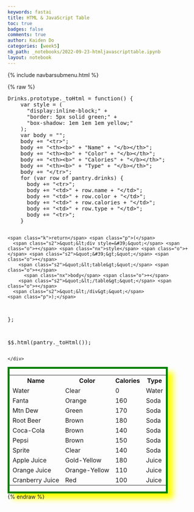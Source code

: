 ```yaml
---
keywords: fastai
title: HTML & JavaScript Table
toc: true
badges: false
comments: true
author: Kaiden Do
categories: [week5]
nb_path: _notebooks/2022-09-23-htmljavascripttable.ipynb
layout: notebook
---
```


<!--
#################################################
### THIS FILE WAS AUTOGENERATED! DO NOT EDIT! ###
#################################################
# file to edit: _notebooks/2022-09-23-htmljavascripttable.ipynb
-->

<div class="container" id="notebook-container">
        
<div class="cell border-box-sizing text_cell rendered"><div class="inner_cell">
<div class="text_cell_render border-box-sizing rendered_html">
<p>{% include navbarsubmenu.html %}</p>

</div>
</div>
</div>
    {% raw %}
    
<div class="cell border-box-sizing code_cell rendered">
<div class="input">

<div class="inner_cell">
    <div class="input_area">
<div class=" highlight hl-javascript"><pre><span></span><span class="nx">Drinks</span><span class="p">.</span><span class="nx">prototype</span><span class="p">.</span><span class="nx">_toHtml</span> <span class="o">=</span> <span class="kd">function</span><span class="p">()</span> <span class="p">{</span>
    <span class="kd">var</span> <span class="nx">style</span> <span class="o">=</span> <span class="p">(</span>
      <span class="s2">&quot;display:inline-block;&quot;</span> <span class="o">+</span>
      <span class="s2">&quot;border: 5px solid green;&quot;</span> <span class="o">+</span>
      <span class="s2">&quot;box-shadow: 1em 1em 1em yellow;&quot;</span>
    <span class="p">);</span>
    <span class="kd">var</span> <span class="nx">body</span> <span class="o">=</span> <span class="s2">&quot;&quot;</span><span class="p">;</span>
    <span class="nx">body</span> <span class="o">+=</span> <span class="s2">&quot;&lt;tr&gt;&quot;</span><span class="p">;</span>
    <span class="nx">body</span> <span class="o">+=</span> <span class="s2">&quot;&lt;th&gt;&lt;b&gt;&quot;</span> <span class="o">+</span> <span class="s2">&quot;Name&quot;</span> <span class="o">+</span> <span class="s2">&quot;&lt;/b&gt;&lt;/th&gt;&quot;</span><span class="p">;</span>
    <span class="nx">body</span> <span class="o">+=</span> <span class="s2">&quot;&lt;th&gt;&lt;b&gt;&quot;</span> <span class="o">+</span> <span class="s2">&quot;Color&quot;</span> <span class="o">+</span> <span class="s2">&quot;&lt;/b&gt;&lt;/th&gt;&quot;</span><span class="p">;</span>
    <span class="nx">body</span> <span class="o">+=</span> <span class="s2">&quot;&lt;th&gt;&lt;b&gt;&quot;</span> <span class="o">+</span> <span class="s2">&quot;Calories&quot;</span> <span class="o">+</span> <span class="s2">&quot;&lt;/b&gt;&lt;/th&gt;&quot;</span><span class="p">;</span>
    <span class="nx">body</span> <span class="o">+=</span> <span class="s2">&quot;&lt;th&gt;&lt;b&gt;&quot;</span> <span class="o">+</span> <span class="s2">&quot;Type&quot;</span> <span class="o">+</span> <span class="s2">&quot;&lt;/b&gt;&lt;/th&gt;&quot;</span><span class="p">;</span>
    <span class="nx">body</span> <span class="o">+=</span> <span class="s2">&quot;&lt;/tr&gt;&quot;</span><span class="p">;</span>
    <span class="k">for</span> <span class="p">(</span><span class="kd">var</span> <span class="nx">row</span> <span class="k">of</span> <span class="nx">pantry</span><span class="p">.</span><span class="nx">drinks</span><span class="p">)</span> <span class="p">{</span>
      <span class="nx">body</span> <span class="o">+=</span> <span class="s2">&quot;&lt;tr&gt;&quot;</span><span class="p">;</span>
      <span class="nx">body</span> <span class="o">+=</span> <span class="s2">&quot;&lt;td&gt;&quot;</span> <span class="o">+</span> <span class="nx">row</span><span class="p">.</span><span class="nx">name</span> <span class="o">+</span> <span class="s2">&quot;&lt;/td&gt;&quot;</span><span class="p">;</span>
      <span class="nx">body</span> <span class="o">+=</span> <span class="s2">&quot;&lt;td&gt;&quot;</span> <span class="o">+</span> <span class="nx">row</span><span class="p">.</span><span class="nx">color</span> <span class="o">+</span> <span class="s2">&quot;&lt;/td&gt;&quot;</span><span class="p">;</span>
      <span class="nx">body</span> <span class="o">+=</span> <span class="s2">&quot;&lt;td&gt;&quot;</span> <span class="o">+</span> <span class="nx">row</span><span class="p">.</span><span class="nx">calories</span> <span class="o">+</span> <span class="s2">&quot;&lt;/td&gt;&quot;</span><span class="p">;</span>
      <span class="nx">body</span> <span class="o">+=</span> <span class="s2">&quot;&lt;td&gt;&quot;</span> <span class="o">+</span> <span class="nx">row</span><span class="p">.</span><span class="nx">type</span> <span class="o">+</span> <span class="s2">&quot;&lt;/td&gt;&quot;</span><span class="p">;</span>
      <span class="nx">body</span> <span class="o">+=</span> <span class="s2">&quot;&lt;tr&gt;&quot;</span><span class="p">;</span>
    <span class="p">}</span>
  
    <span class="k">return</span> <span class="p">(</span>
      <span class="s2">&quot;&lt;div style=&#39;&quot;</span> <span class="o">+</span> <span class="nx">style</span> <span class="o">+</span> <span class="s2">&quot;&#39;&gt;&quot;</span> <span class="o">+</span>
        <span class="s2">&quot;&lt;table&gt;&quot;</span> <span class="o">+</span>
          <span class="nx">body</span> <span class="o">+</span>
        <span class="s2">&quot;&lt;/table&gt;&quot;</span> <span class="o">+</span>
      <span class="s2">&quot;&lt;/div&gt;&quot;</span>
    <span class="p">);</span>
  
  <span class="p">};</span>
  
  <span class="nx">$$</span><span class="p">.</span><span class="nx">html</span><span class="p">(</span><span class="nx">pantry</span><span class="p">.</span><span class="nx">_toHtml</span><span class="p">());</span>
</pre></div>

    </div>
</div>
</div>

<div class="output_wrapper">
<div class="output">

<div class="output_area">


<div class="output_html rendered_html output_subarea output_execute_result">
<div style='display:inline-block;border: 5px solid green;box-shadow: 1em 1em 1em yellow;'><table><tr><th><b>Name</b></th><th><b>Color</b></th><th><b>Calories</b></th><th><b>Type</b></th></tr><tr><td>Water</td><td>Clear</td><td>0</td><td>Water</td><tr><tr><td>Fanta</td><td>Orange</td><td>160</td><td>Soda</td><tr><tr><td>Mtn Dew</td><td>Green</td><td>170</td><td>Soda</td><tr><tr><td>Root Beer</td><td>Brown</td><td>180</td><td>Soda</td><tr><tr><td>Coca-Cola</td><td>Brown</td><td>140</td><td>Soda</td><tr><tr><td>Pepsi</td><td>Brown</td><td>150</td><td>Soda</td><tr><tr><td>Sprite</td><td>Clear</td><td>140</td><td>Soda</td><tr><tr><td>Apple Juice</td><td>Gold-Yellow</td><td>180</td><td>Juice</td><tr><tr><td>Orange Juice</td><td>Orange-Yellow</td><td>110</td><td>Juice</td><tr><tr><td>Cranberry Juice</td><td>Red</td><td>100</td><td>Juice</td><tr></table></div>
</div>

</div>

</div>
</div>

</div>
    {% endraw %}

</div>
 


